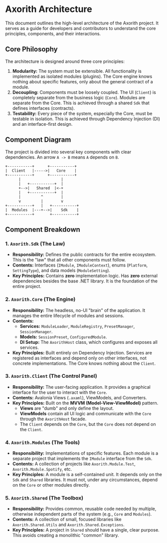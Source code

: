 ﻿# Axorith Architecture

This document outlines the high-level architecture of the Axorith project. It serves as a guide for developers and contributors to understand the core principles, components, and their interactions.

## Core Philosophy

The architecture is designed around three core principles:

1.  **Modularity:** The system must be extensible. All functionality is implemented as isolated modules (plugins). The Core engine knows nothing about specific features, only about the general contract of a module.
2.  **Decoupling:** Components must be loosely coupled. The UI (`Client`) is completely separate from the business logic (`Core`). Modules are separate from the Core. This is achieved through a shared `Sdk` that defines interfaces (contracts).
3.  **Testability:** Every piece of the system, especially the Core, must be testable in isolation. This is achieved through Dependency Injection (DI) and an interface-first design.

## Component Diagram

The project is divided into several key components with clear dependencies. An arrow `A -> B` means `A` depends on `B`.

```
+-----------+      +-----------+
|  Client   |----->|   Core    |
+-----------+      +-----------+
      |                  |
      |   +-----------+  |
      +-->|   Shared  |<-+
      |   +-----------+  |
      |         ^        |
      v         |        v
+-----------+   |   +-----------+
|  Modules  |---+-->|    Sdk    |
+-----------+       +-----------+
```

## Component Breakdown

### 1. `Axorith.Sdk` (The Law)

*   **Responsibility:** Defines the public contracts for the entire ecosystem. This is the "law" that all other components must follow.
*   **Contents:** Interfaces (`IModule`, `IModuleContext`), enums (`Platform`, `SettingType`), and data models (`ModuleSetting`).
*   **Key Principles:** Contains **zero** implementation logic. Has **zero** external dependencies besides the base .NET library. It is the foundation of the entire project.

### 2. `Axorith.Core` (The Engine)

*   **Responsibility:** The headless, no-UI "brain" of the application. It manages the entire lifecycle of modules and sessions.
*   **Contents:**
    *   **Services:** `ModuleLoader`, `ModuleRegistry`, `PresetManager`, `SessionManager`.
    *   **Models:** `SessionPreset`, `ConfiguredModule`.
    *   **DI Setup:** The `AxorithHost` class, which configures and exposes all services.
*   **Key Principles:** Built entirely on Dependency Injection. Services are registered as interfaces and depend only on other interfaces, not concrete implementations. The Core knows nothing about the `Client`.

### 3. `Axorith.Client` (The Control Panel)

*   **Responsibility:** The user-facing application. It provides a graphical interface for the user to interact with the `Core`.
*   **Contents:** Avalonia Views (`.axaml`), ViewModels, and Converters.
*   **Key Principles:** Built on the **MVVM (Model-View-ViewModel)** pattern.
    *   **Views** are "dumb" and only define the layout.
    *   **ViewModels** contain all UI logic and communicate with the `Core` through the `AxorithHost` facade.
    *   The `Client` depends on the `Core`, but the `Core` does not depend on the `Client`.

### 4. `Axorith.Modules` (The Tools)

*   **Responsibility:** Implementations of specific features. Each module is a separate project that implements the `IModule` interface from the `Sdk`.
*   **Contents:** A collection of projects like `Axorith.Module.Test`, `Axorith.Module.Spotify`, etc.
*   **Key Principles:** A module is a self-contained unit. It depends only on the `Sdk` and `Shared` libraries. It must not, under any circumstances, depend on the `Core` or other modules directly.

### 5. `Axorith.Shared` (The Toolbox)

*   **Responsibility:** Provides common, reusable code needed by multiple, otherwise independent parts of the system (e.g., `Core` and `Modules`).
*   **Contents:** A collection of small, focused libraries like `Axorith.Shared.Utils` and `Axorith.Shared.Exceptions`.
*   **Key Principles:** A project in `Shared` should have a single, clear purpose. This avoids creating a monolithic "common" library.
```